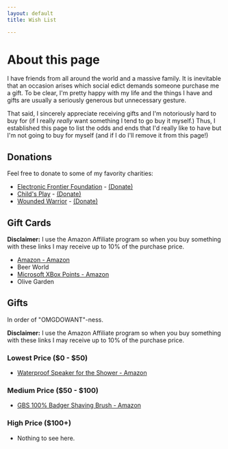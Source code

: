 ```yaml
---
layout: default
title: Wish List

---
```


#  About this page

I have friends from all around the world and a massive family. It is inevitable that an occasion arises which social edict demands someone purchase me a gift. To be clear, I'm pretty happy with my life and the things I have and gifts are usually a seriously generous but unnecessary gesture. 

That said, I sincerely appreciate receiving gifts and I'm notoriously hard to buy for (if I really *really* want something I tend to go buy it myself.) Thus, I established this page to list the odds and ends that I'd really like to have but I'm not going to buy for myself (and if I do I'll remove it from this page!)

## Donations

Feel free to donate to some of my favority charities:

+  [Electronic Frontier Foundation](https://www.eff.org/about) - [(Donate)](https://supporters.eff.org/donate)
+  [Child's Play](http://www.childsplaycharity.org/) - [(Donate)](http://www.childsplaycharity.org/donate)
+  [Wounded Warrior](http://www.woundedwarriorproject.org/mission.aspx) - [(Donate)](https://support.woundedwarriorproject.org/default.aspx?tsid=66&campaignSource=WEBSITE&source=ONLINE)

## Gift Cards

**Disclaimer:** I use the Amazon Affiliate program so when you buy something with these links I may receive up to 10% of the purchase price.

+  [Amazon - Amazon](http://www.amazon.com/gp/product/B004LLIKVU/ref=as_li_ss_tl?ie=UTF8&camp=1789&creative=390957&creativeASIN=B004LLIKVU&linkCode=as2&tag=brooksgarrett-20)
+  Beer World
+  [Microsoft XBox Points - Amazon](http://www.amazon.com/gp/product/B000B9RI14/ref=as_li_ss_tl?ie=UTF8&camp=1789&creative=390957&creativeASIN=B000B9RI14&linkCode=as2&tag=brooksgarrett-20)
+  Olive Garden

## Gifts

In order of "OMGDOWANT"-ness.

**Disclaimer:** I use the Amazon Affiliate program so when you buy something with these links I may receive up to 10% of the purchase price.

### Lowest Price ($0 - $50)
+  [Waterproof Speaker for the Shower - Amazon](http://www.amazon.com/gp/product/B00E4OFYKY/ref=as_li_ss_tl?ie=UTF8&camp=1789&creative=390957&creativeASIN=B00E4OFYKY&linkCode=as2&tag=brooksgarrett-20)

### Medium Price ($50 - $100)
+  [GBS 100% Badger Shaving Brush - Amazon](http://www.amazon.com/gp/product/B008N4GQP8/ref=as_li_ss_tl?ie=UTF8&camp=1789&creative=390957&creativeASIN=B008N4GQP8&linkCode=as2&tag=brooksgarrett-20)

### High Price ($100+)
+  Nothing to see here.
